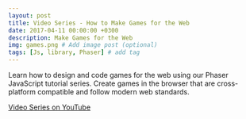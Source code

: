 ```yaml
---
layout: post
title: Video Series - How to Make Games for the Web
date: 2017-04-11 00:00:00 +0300
description: Make Games for the Web
img: games.png # Add image post (optional)
tags: [Js, library, Phaser] # add tag
---
```

Learn how to design and code games for the web using our Phaser JavaScript tutorial series.  Create games in the browser that are cross-platform compatible and follow modern web standards.

[Video Series on YouTube](https://youtu.be/mBEVHWUelWs)
